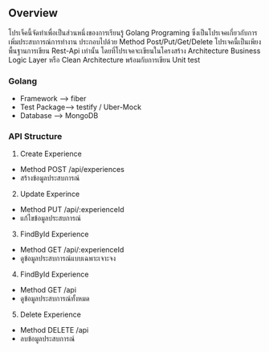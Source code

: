 ## Overview
โปรเจ็คนี้จัดทำเพื่อเป็นส่วนหนึ่งของการเรียนรู้ Golang Programing ซึ่งเป็นโปรเจคเกี่ยวกับการเพิ่มประสบการณ์การทำงาน ประกอบไปด้วย Method Post/Put/Get/Delete โปรเจคนี้เป็นเพียงพื้นฐานการเขียน Rest-Api เท่านั้น โดยที่โปรเจคจะเขียนในโครงสร้าง Architecture Business Logic Layer หรือ Clean Architecture พร้อมกับการเขียน Unit test 

### Golang 
- Framework --> fiber
- Test Package--> testify / Uber-Mock
- Database --> MongoDB

### API Structure
1. Create Experience
- Method POST /api/experiences
- สร้างข้อมูลประสบการณ์
2. Update Experince
- Method PUT /api/:experienceId
- แก้ไขข้อมูลประสบการณ์
3. FindById Experience
- Method GET /api/:experienceId
- ดูข้อมูลประสบการณ์แบบเฉพาะเจาะจง
4. FindById Experience
- Method GET /api
- ดูข้อมูลประสบการณ์ทั้งหมด
5. Delete Experience
- Method DELETE /api
- ลบข้อมูลประสบการณ์
